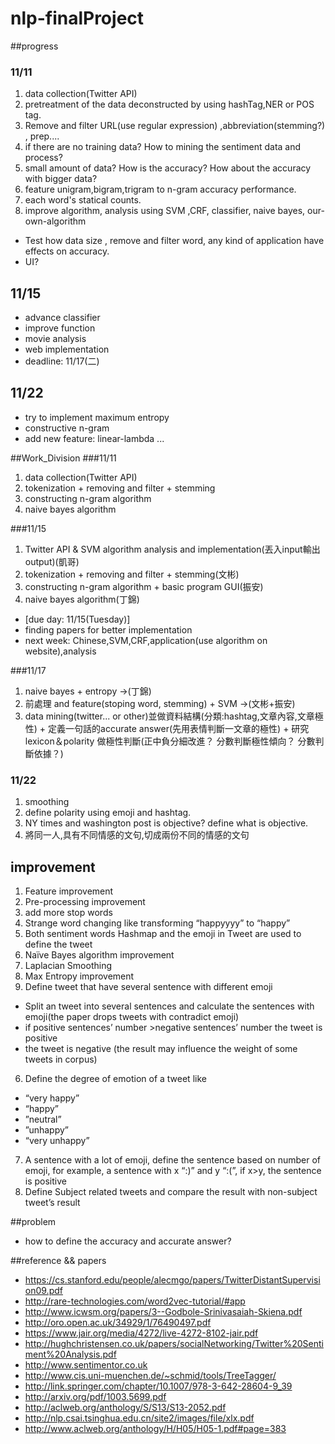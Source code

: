 # nlp-finalProject

##progress
### 11/11
1. data collection(Twitter API)
2. pretreatment of the data deconstructed by using hashTag,NER or POS tag.
3. Remove and filter URL(use regular expression) ,abbreviation(stemming?) , prep....
4. if there are no training data? How to mining the sentiment data and process?
5. small amount of data? How is the accuracy? How about the accuracy with bigger data?
6. feature unigram,bigram,trigram to n-gram accuracy performance.
7. each word's statical counts.
8. improve algorithm, analysis using SVM ,CRF, classifier, naive bayes, our-own-algorithm


* Test how data size , remove and filter word, any kind of application have effects on accuracy.
* UI?
## 11/15
* advance classifier
* improve function
* movie analysis
* web implementation
* deadline: 11/17(二)

## 11/22
* try to implement maximum entropy
* constructive n-gram
* add new feature: linear-lambda ...

##Work_Division
###11/11
1. data collection(Twitter API)
2. tokenization + removing and filter + stemming
3. constructing n-gram algorithm
4. naive bayes algorithm

###11/15
1. Twitter API & SVM algorithm analysis and implementation(丟入input輸出output)(凱哥)
2. tokenization + removing and filter + stemming(文彬)
3. constructing n-gram algorithm + basic program GUI(振安)
4. naive bayes algorithm(丁錦)


* [due day: 11/15(Tuesday)]
* finding papers for better implementation
* next week: Chinese,SVM,CRF,application(use algorithm on website),analysis

###11/17
1. naive bayes + entropy ->(丁錦)
2. 前處理 and feature(stoping word, stemming) + SVM ->(文彬+振安)
3. data mining(twitter... or other)並做資料結構(分類:hashtag,文章內容,文章極性) +
   定義一句話的accurate answer(先用表情判斷一文章的極性) +
   研究lexicon＆polarity 做極性判斷(正中負分細改進？ 分數判斷極性傾向？ 分數判斷依據？)

### 11/22
1. smoothing
2. define polarity using emoji and hashtag.
3. NY times and washington post is objective? define what is objective.
4. 將同一人,具有不同情感的文句,切成兩份不同的情感的文句

## improvement
1. Feature improvement
2. Pre-processing improvement
  1. add more stop words
  2. Strange word changing like transforming “happyyyy” to “happy”
3. Both sentiment words Hashmap and the emoji in Tweet are used to define the tweet
4. Naïve Bayes algorithm improvement
  1. Laplacian Smoothing
  2. Max Entropy improvement
5. Define tweet that have several sentence with different emoji
  * Split an tweet into several sentences and calculate the sentences with emoji(the paper drops tweets with contradict emoji)
  * if positive sentences’ number >negative sentences’ number the tweet is positive
  * the tweet is negative
  (the result may influence the weight of some tweets in corpus)
6. Define the degree of emotion of a tweet like
  * “very happy”
  * “happy”
  * ”neutral”
  * ”unhappy”
  * “very unhappy”
7. A sentence with a lot of emoji, define the sentence based on number of emoji, for   example, a sentence with x “:)” and y “:(”, if x>y, the sentence is positive
8. Define Subject related tweets and compare the result with non-subject tweet’s result




##problem
* how to define the accuracy and accurate answer?

##reference && papers
* https://cs.stanford.edu/people/alecmgo/papers/TwitterDistantSupervision09.pdf
* http://rare-technologies.com/word2vec-tutorial/#app
* http://www.icwsm.org/papers/3--Godbole-Srinivasaiah-Skiena.pdf
* http://oro.open.ac.uk/34929/1/76490497.pdf
* https://www.jair.org/media/4272/live-4272-8102-jair.pdf
* http://hughchristensen.co.uk/papers/socialNetworking/Twitter%20Sentiment%20Analysis.pdf
* http://www.sentimentor.co.uk
* http://www.cis.uni-muenchen.de/~schmid/tools/TreeTagger/
* http://link.springer.com/chapter/10.1007/978-3-642-28604-9_39
* http://arxiv.org/pdf/1003.5699.pdf
* http://aclweb.org/anthology/S/S13/S13-2052.pdf
* http://nlp.csai.tsinghua.edu.cn/site2/images/file/xlx.pdf
* http://www.aclweb.org/anthology/H/H05/H05-1.pdf#page=383
